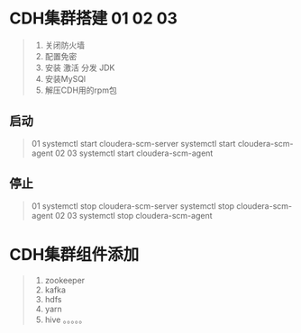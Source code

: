 # CDH集群搭建 01 02 03
>1. 关闭防火墙
>2. 配置免密
>3. 安装 激活 分发 JDK
>4. 安装MySQl
>5. 解压CDH用的rpm包

## 启动
> 01 
> systemctl start cloudera-scm-server
> systemctl start cloudera-scm-agent
> 02 03 
> systemctl start cloudera-scm-agent

## 停止
> 01
> systemctl stop cloudera-scm-server
> systemctl stop cloudera-scm-agent
> 02 03 
> systemctl stop cloudera-scm-agent



# CDH集群组件添加
>1. zookeeper
>2. kafka
>3. hdfs 
>4. yarn
>5. hive 。。。。。